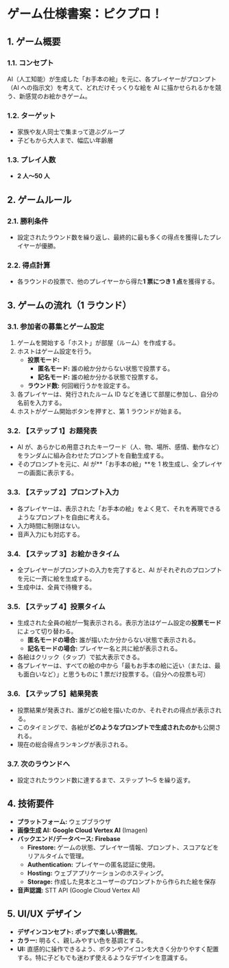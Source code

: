 # **ゲーム仕様書案：ピクプロ！**

## **1\. ゲーム概要**

### **1.1. コンセプト**

AI（人工知能）が生成した「お手本の絵」を元に、各プレイヤーがプロンプト（AI への指示文）を考えて、どれだけそっくりな絵を AI に描かせられるかを競う、新感覚のお絵かきゲーム。

### **1.2. ターゲット**

- 家族や友人同士で集まって遊ぶグループ
- 子どもから大人まで、幅広い年齢層

### **1.3. プレイ人数**

- **2 人〜50 人**

## **2\. ゲームルール**

### **2.1. 勝利条件**

- 設定されたラウンド数を繰り返し、最終的に最も多くの得点を獲得したプレイヤーが優勝。

### **2.2. 得点計算**

- 各ラウンドの投票で、他のプレイヤーから得た**1 票につき 1 点**を獲得する。

## **3\. ゲームの流れ（1 ラウンド）**

### **3.1. 参加者の募集とゲーム設定**

1. ゲームを開始する「ホスト」が部屋（ルーム）を作成する。
2. ホストはゲーム設定を行う。
   - **投票モード:**
     - **匿名モード:** 誰の絵か分からない状態で投票する。
     - **記名モード:** 誰の絵か分かる状態で投票する。
   - **ラウンド数:** 何回戦行うかを設定する。
3. 各プレイヤーは、発行されたルーム ID などを通じて部屋に参加し、自分の名前を入力する。
4. ホストがゲーム開始ボタンを押すと、第 1 ラウンドが始まる。

### **3.2. 【ステップ 1】お題発表**

- AI が、あらかじめ用意されたキーワード（人、物、場所、感情、動作など）をランダムに組み合わせたプロンプトを自動生成する。
- そのプロンプトを元に、AI が\*\*「お手本の絵」\*\*を 1 枚生成し、全プレイヤーの画面に表示する。

### **3.3. 【ステップ 2】プロンプト入力**

- 各プレイヤーは、表示された「お手本の絵」をよく見て、それを再現できるようなプロンプトを自由に考える。
- 入力時間に制限はない。
- 音声入力にも対応する。

### **3.4. 【ステップ 3】お絵かきタイム**

- 全プレイヤーがプロンプトの入力を完了すると、AI がそれぞれのプロンプトを元に一斉に絵を生成する。
- 生成中は、全員で待機する。

### **3.5. 【ステップ 4】投票タイム**

- 生成された全員の絵が一覧表示される。表示方法はゲーム設定の**投票モード**によって切り替わる。
  - **匿名モードの場合:** 誰が描いたか分からない状態で表示される。
  - **記名モードの場合:** プレイヤー名と共に絵が表示される。
- 各絵はクリック（タップ）で拡大表示できる。
- 各プレイヤーは、すべての絵の中から「最もお手本の絵に近い（または、最も面白いなど）」と思うものに 1 票だけ投票する。（自分への投票も可）

### **3.6. 【ステップ 5】結果発表**

- 投票結果が発表され、誰がどの絵を描いたのか、それぞれの得点が表示される。
- このタイミングで、各絵が**どのようなプロンプトで生成されたのか**も公開される。
- 現在の総合得点ランキングが表示される。

### **3.7. 次のラウンドへ**

- 設定されたラウンド数に達するまで、ステップ 1〜5 を繰り返す。

## **4\. 技術要件**

- **プラットフォーム:** ウェブブラウザ
- **画像生成 AI:** **Google Cloud Vertex AI** (Imagen)
- **バックエンド/データベース:** **Firebase**
  - **Firestore:** ゲームの状態、プレイヤー情報、プロンプト、スコアなどをリアルタイムで管理。
  - **Authentication:** プレイヤーの匿名認証に使用。
  - **Hosting:** ウェブアプリケーションのホスティング。
  - **Storage:** 作成した見本とユーザーのプロンプトから作られた絵を保存
- **音声認識:** STT API (Google Cloud Vertex AI)

## **5\. UI/UX デザイン**

- **デザインコンセプト:** **ポップで楽しい雰囲気**。
- **カラー:** 明るく、親しみやすい色を基調とする。
- **UI:** 直感的に操作できるよう、ボタンやアイコンを大きく分かりやすく配置する。特に子どもでも迷わず使えるようなデザインを意識する。
